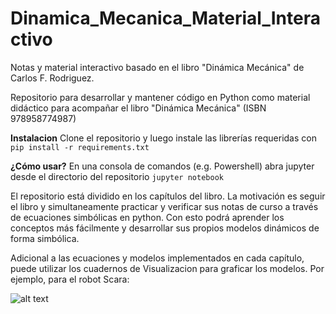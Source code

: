 # Dinamica_Mecanica_Material_Interactivo
Notas y material interactivo  basado en el libro "Dinámica Mecánica" de Carlos F. Rodriguez.

Repositorio para desarrollar y mantener  código en Python como  material didáctico para acompañar el libro "Dinámica Mecánica" (ISBN 978958774987)

**Instalacion**
Clone el repositorio y luego instale las librerías requeridas con
`pip install -r requirements.txt`

**¿Cómo usar?**
En una consola de comandos (e.g. Powershell) abra jupyter desde el directorio del repositorio
`jupyter notebook`

El repositorio está dividido en los capítulos del libro. La motivación es seguir el libro y simultaneamente practicar y verificar sus notas de curso a través de ecuaciones simbólicas en python. Con esto podrá aprender los conceptos más fácilmente y desarrollar sus propios modelos dinámicos de forma simbólica.

Adicional a las ecuaciones y modelos implementados en cada capítulo, puede utilizar los cuadernos de Visualizacion para graficar los modelos. Por ejemplo, para el robot Scara:

![alt text](https://github.com/JonathanCamargo/Dinamica_Mecanica_Material_Interactivo/blob/main/Visualizacion/imgs/scara_animation.gif?raw=true)








